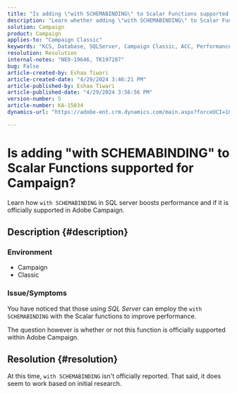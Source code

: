 ```yaml
---
title: "Is adding \"with SCHEMABINDING\" to Scalar Functions supported for Campaign?"
description: "Learn whether adding \"with SCHEMABINDING\" to Scalar Functions is supported for Campaign or not"
solution: Campaign
product: Campaign
applies-to: "Campaign Classic"
keywords: "KCS, Database, SQLServer, Campaign Classic, ACC, Performance"
resolution: Resolution
internal-notes: "NEO-19646, TK197287"
bug: False
article-created-by: Eshaa Tiwari
article-created-date: "4/29/2024 3:46:21 PM"
article-published-by: Eshaa Tiwari
article-published-date: "4/29/2024 3:56:56 PM"
version-number: 5
article-number: KA-15034
dynamics-url: "https://adobe-ent.crm.dynamics.com/main.aspx?forceUCI=1&pagetype=entityrecord&etn=knowledgearticle&id=b4cf939c-3f06-ef11-9f8a-6045bd026dc7"

---
```

# Is adding "with SCHEMABINDING" to Scalar Functions supported for Campaign?


Learn how `with SCHEMABINDING` in SQL server boosts performance and if it is officially supported in Adobe Campaign.

## Description {#description}


### <b>Environment</b>

- Campaign
- Classic


### <b>Issue/Symptoms</b>

You have noticed that those using *SQL Server* can employ the `with SCHEMABINDING` with the Scalar functions to improve performance.

The question however is whether or not this function is officially supported within Adobe Campaign.




## Resolution {#resolution}


At this time, `with SCHEMABINDING` isn't officially reported. That said, it does seem to work based on initial research.
